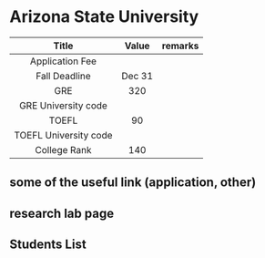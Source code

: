# Arizona State University

| Title | Value | remarks |
| :---: | :---: | :---: |
| Application Fee | | |
| Fall Deadline | Dec 31 | |
| GRE |320  | |
| GRE University code | | |
| TOEFL | 90 | |
| TOEFL University code | | |
| College Rank | 140 | |

## some of the useful link (application, other)

## research lab page

## Students List